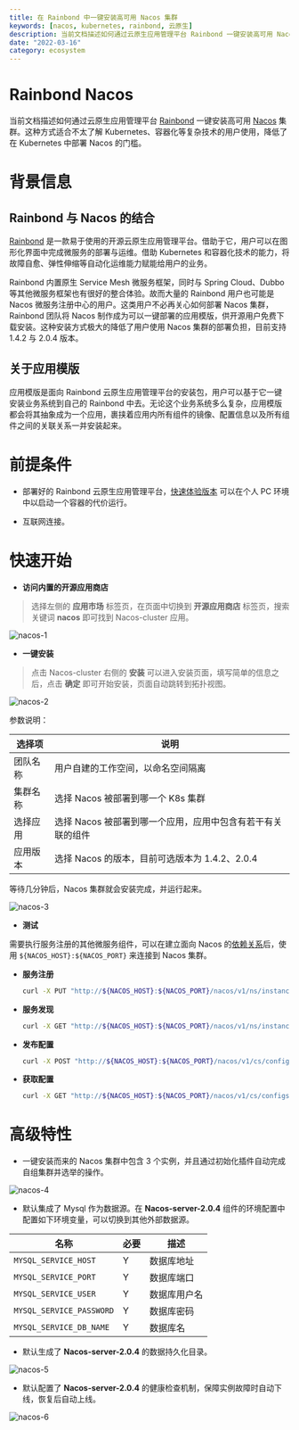 ```yaml
---
title: 在 Rainbond 中一键安装高可用 Nacos 集群
keywords: [nacos, kubernetes, rainbond, 云原生]
description: 当前文档描述如何通过云原生应用管理平台 Rainbond 一键安装高可用 Nacos 集群。
date: "2022-03-16"
category: ecosystem
---
```


# Rainbond Nacos

当前文档描述如何通过云原生应用管理平台 [Rainbond](https://www.rainbond.com/?channel=nacos) 一键安装高可用 [Nacos](https://nacos.io) 集群。这种方式适合不太了解 Kubernetes、容器化等复杂技术的用户使用，降低了在 Kubernetes 中部署 Nacos 的门槛。

# 背景信息

## Rainbond 与 Nacos 的结合

[Rainbond](https://www.rainbond.com/?channel=nacos) 是一款易于使用的开源云原生应用管理平台。借助于它，用户可以在图形化界面中完成微服务的部署与运维。借助 Kubernetes 和容器化技术的能力，将故障自愈、弹性伸缩等自动化运维能力赋能给用户的业务。

Rainbond 内置原生 Service Mesh 微服务框架，同时与 Spring Cloud、Dubbo 等其他微服务框架也有很好的整合体验。故而大量的 Rainbond 用户也可能是 Nacos 微服务注册中心的用户。这类用户不必再关心如何部署 Nacos 集群，Rainbond 团队将 Nacos 制作成为可以一键部署的应用模版，供开源用户免费下载安装。这种安装方式极大的降低了用户使用 Nacos 集群的部署负担，目前支持 1.4.2 与 2.0.4 版本。


## 关于应用模版

应用模版是面向 Rainbond 云原生应用管理平台的安装包，用户可以基于它一键安装业务系统到自己的 Rainbond 中去。无论这个业务系统多么复杂，应用模版都会将其抽象成为一个应用，裹挟着应用内所有组件的镜像、配置信息以及所有组件之间的关联关系一并安装起来。

# 前提条件

- 部署好的 Rainbond 云原生应用管理平台，[快速体验版本](https://www.rainbond.com/docs/quick-start/quick-install/?channel=nacos) 可以在个人 PC 环境中以启动一个容器的代价运行。

- 互联网连接。

# 快速开始

* **访问内置的开源应用商店**

> 选择左侧的 **应用市场** 标签页，在页面中切换到 **开源应用商店** 标签页，搜索关键词 **nacos** 即可找到 Nacos-cluster 应用。

![nacos-1](https://static.goodrain.com/wechat/nacos-cluster/nacos-cluster-1.png)

* **一键安装**

> 点击 Nacos-cluster 右侧的 **安装** 可以进入安装页面，填写简单的信息之后，点击 **确定** 即可开始安装，页面自动跳转到拓扑视图。

![nacos-2](https://static.goodrain.com/wechat/nacos-cluster/nacos-cluster-2.png)

参数说明：

| 选择项  | 说明                                |
| ---- | --------------------------------- |
| 团队名称 | 用户自建的工作空间，以命名空间隔离                 |
| 集群名称 | 选择 Nacos 被部署到哪一个 K8s 集群           |
| 选择应用 | 选择 Nacos 被部署到哪一个应用，应用中包含有若干有关联的组件 |
| 应用版本 | 选择 Nacos 的版本，目前可选版本为 1.4.2、2.0.4  |

等待几分钟后，Nacos 集群就会安装完成，并运行起来。

![nacos-3](https://static.goodrain.com/wechat/nacos-cluster/nacos-cluster-3.png)

* **测试**

需要执行服务注册的其他微服务组件，可以在建立面向 Nacos 的[依赖关系](https://www.rainbond.com/docs/use-manual/user-manual/component-connection/regist_and_discover)后，使用 `${NACOS_HOST}:${NACOS_PORT}` 来连接到 Nacos 集群。

* **服务注册**
  
  ```bash
  curl -X PUT "http://${NACOS_HOST}:${NACOS_PORT}/nacos/v1/ns/instance?serviceName=nacos.naming.serviceName&ip=20.18.7.10&port=8080"
  ```

* **服务发现**
  
  ```bash
  curl -X GET "http://${NACOS_HOST}:${NACOS_PORT}/nacos/v1/ns/instance/list?serviceName=nacos.naming.serviceName"
  ```

* **发布配置**
  
  ```bash
  curl -X POST "http://${NACOS_HOST}:${NACOS_PORT}/nacos/v1/cs/configs?dataId=nacos.cfg.dataId&group=test&content=helloWorld"
  ```

* **获取配置**
  
  ```bash
  curl -X GET "http://${NACOS_HOST}:${NACOS_PORT}/nacos/v1/cs/configs?dataId=nacos.cfg.dataId&group=test"
  ```

# 高级特性

- 一键安装而来的 Nacos 集群中包含 3 个实例，并且通过初始化插件自动完成自组集群并选举的操作。

![nacos-4](https://static.goodrain.com/wechat/nacos-cluster/nacos-cluster-4.png)

- 默认集成了 Mysql 作为数据源。在 **Nacos-server-2.0.4** 组件的环境配置中配置如下环境变量，可以切换到其他外部数据源。

| 名称                       | 必要  | 描述     |
| ------------------------ | --- | ------ |
| `MYSQL_SERVICE_HOST`     | Y   | 数据库地址  |
| `MYSQL_SERVICE_PORT`     | Y   | 数据库端口  |
| `MYSQL_SERVICE_USER`     | Y   | 数据库用户名 |
| `MYSQL_SERVICE_PASSWORD` | Y   | 数据库密码  |
| `MYSQL_SERVICE_DB_NAME`  | Y   | 数据库名   |

- 默认生成了 **Nacos-server-2.0.4** 的数据持久化目录。

![nacos-5](https://static.goodrain.com/wechat/nacos-cluster/nacos-cluster-5.png)

- 默认配置了 **Nacos-server-2.0.4** 的健康检查机制，保障实例故障时自动下线，恢复后自动上线。

![nacos-6](https://static.goodrain.com/wechat/nacos-cluster/nacos-cluster-6.png)
